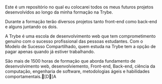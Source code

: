 Este é um repositório no qual eu colocarei todos os meus futuros projetos desenvolvidos ao longo da minha formação na Trybe.

Durante a formação terão diversos projetos tanto front-end como back-end e alguns juntando os dois.

A Trybe é uma escola de desenvolvimento web que tem comprometimento genuíno com o sucesso profissional das pessoas estudantes. Com o Modelo de Sucesso Compartilhado, quem estuda na Trybe tem a opção de pagar apenas quando já estiver trabalhando.

São mais de 1500 horas de formação que aborda fundamento de desenvolvimento web, desenvolviemento, Front-end, Back-end, ciência da computação, engenharia de software, metodologias ágeis e habilidades comportamentais.[D[A
